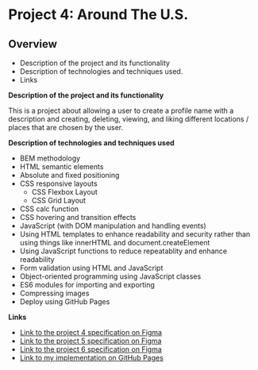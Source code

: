 # Project 4: Around The U.S.

## Overview
* Description of the project and its functionality
* Description of technologies and techniques used.
* Links

**Description of the project and its functionality**

This is a project about allowing a user to create a profile name with a description and
creating, deleting, viewing, and liking different locations / places that are chosen
by the user.

**Description of technologies and techniques used**

* BEM methodology
* HTML semantic elements
* Absolute and fixed positioning
* CSS responsive layouts
  * CSS Flexbox Layout
  * CSS Grid Layout
* CSS calc function
* CSS hovering and transition effects
* JavaScript (with DOM manipulation and handling events)
* Using HTML templates to enhance readability and security rather than using things like
 innerHTML and document.createElement
* Using JavaScript functions to reduce repeatablity and enhance readability 
* Form validation using HTML and JavaScript
* Object-oriented programming using JavaScript classes 
* ES6 modules for importing and exporting
* Compressing images
* Deploy using GitHub Pages

**Links**

* [Link to the project 4 specification on Figma](https://www.figma.com/file/mUgu8OSHWE0M6p6vfwmdu9/Sprint-4-Around-The-U.S.-desktop-mobile?node-id=0%3A1) 
* [Link to the project 5 specification on Figma](https://www.figma.com/file/avLHzpJw2dmU2NaDATZ6CX/Sprint-5%3A-Around-The-U.S.-%2F-desktop-%2B-mobile?node-id=0%3A1)
* [Link to the project 6 specification on Figma](https://www.figma.com/file/KUbYgXnYElfzxCbcrlsOCE/Sprint-6%3A-Around-The-U.S.?node-id=0%3A1)
* [Link to my implementation on GitHub Pages](https://iwterry.github.io/web_project_4/index.html)
